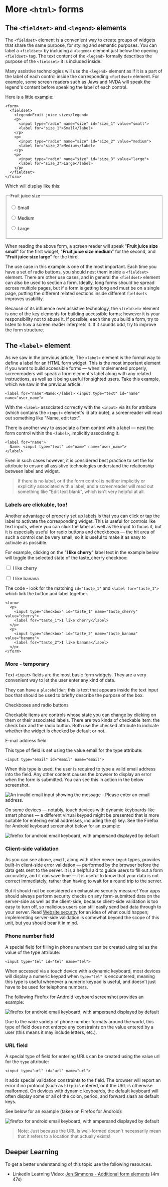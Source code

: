 # More `<html>` forms

## The `<fieldset>` and `<legend>` elements

The `<fieldset>` element is a convenient way to create groups of widgets that share the same purpose, for styling and semantic purposes. You can label a `<fieldset>` by including a `<legend>` element just below the opening `<fieldset>` tag. The text content of the `<legend>` formally describes the purpose of the `<fieldset>` it is included inside.

Many assistive technologies will use the `<legend>` element as if it is a part of the label of each control inside the corresponding `<fieldset>` element. For example, some screen readers such as Jaws and NVDA will speak the legend's content before speaking the label of each control.

Here is a little example:

```
<form>
  <fieldset>
    <legend>Fruit juice size</legend>
    <p>
      <input type="radio" name="size" id="size_1" value="small">
      <label for="size_1">Small</label>
    </p>
    <p>
      <input type="radio" name="size" id="size_2" value="medium">
      <label for="size_2">Medium</label>
    </p>
    <p>
      <input type="radio" name="size" id="size_3" value="large">
      <label for="size_3">Large</label>
    </p>
  </fieldset>
</form>

```
Which will display like this:

<form>
  <fieldset>
    <legend>Fruit juice size</legend>
    <p>
      <input type="radio" name="size" id="size_1" value="small">
      <label for="size_1">Small</label>
    </p>
    <p>
      <input type="radio" name="size" id="size_2" value="medium">
      <label for="size_2">Medium</label>
    </p>
    <p>
      <input type="radio" name="size" id="size_3" value="large">
      <label for="size_3">Large</label>
    </p>
  </fieldset>
</form>

When reading the above form, a screen reader will speak "**Fruit juice size small**" for the first widget, "**Fruit juice size medium**" for the second, and "**Fruit juice size large**" for the third.

The use case in this example is one of the most important. Each time you have a set of radio buttons, you should nest them inside a `<fieldset>` element. There are other use cases, and in general the `<fieldset>` element can also be used to section a form. Ideally, long forms should be spread across multiple pages, but if a form is getting long and must be on a single page, putting the different related sections inside different `fieldsets` improves usability.

Because of its influence over assistive technology, the `<fieldset>` element is one of the key elements for building accessible forms; however it is your responsibility not to abuse it. If possible, each time you build a form, try to listen to how a screen reader interprets it. If it sounds odd, try to improve the form structure.

## The `<label>` element

As we saw in the previous article, The ```<label>``` element is the formal way to define a label for an HTML form widget. This is the most important element if you want to build accessible forms — when implemented properly, screenreaders will speak a form element's label along with any related instructions, as well as it being useful for sighted users. Take this example, which we saw in the previous article:

```
<label for="name">Name:</label> <input type="text" id="name" name="user_name">
```

With the `<label>` associated correctly with the `<input>` via its for attribute (which contains the `<input>` element's id attribute), a screenreader will read out something like "Name, edit text".

There is another way to associate a form control with a label — nest the form control within the `<label>`, implicitly associating it.

```
<label for="name">
  Name: <input type="text" id="name" name="user_name">
</label>
```

Even in such cases however, it is considered best practice to set the for attribute to ensure all assistive technologies understand the relationship between label and widget.

> If there is no label, or if the form control is neither implicitly or explicitly associated with a label, and a screenreader will read out something like "Edit text blank", which isn't very helpful at all.

### Labels are clickable, too!

Another advantage of properly set up labels is that you can click or tap the label to activate the corresponding widget. This is useful for controls like text inputs, where you can click the label as well as the input to focus it, but it is especially useful for radio buttons and checkboxes — the hit area of such a control can be very small, so it is useful to make it as easy to activate as possible.

For example, clicking on the "**I like cherry**" label text in the example below will toggle the selected state of the taste_cherry checkbox:

<form>
  <p>
    <input type="checkbox" id="taste_1" name="taste_cherry" value="cherry">
    <label for="taste_1">I like cherry</label>
  </p>
  <p>
    <input type="checkbox" id="taste_2" name="taste_banana" value="banana">
    <label for="taste_2">I like banana</label>
  </p>
</form>

The code - look for the matching `id="taste_1"` and `<label for="taste_1">` which link the button and label together.

```
<form>
  <p>
    <input type="checkbox" id="taste_1" name="taste_cherry" value="cherry">
    <label for="taste_1">I like cherry</label>
  </p>
  <p>
    <input type="checkbox" id="taste_2" name="taste_banana" value="banana">
    <label for="taste_2">I like banana</label>
  </p>
</form>
```

### More - temporary

Text `<input>` fields are the most basic form widgets. They are a very convenient way to let the user enter any kind of data.

They can have a `placeholder`; this is text that appears inside the text input box that should be used to briefly describe the purpose of the box.

Checkboxes and radio buttons

Checkable items are controls whose state you can change by clicking on them or their associated labels. There are two kinds of checkable item: the check box and the radio button. Both use the checked attribute to indicate whether the widget is checked by default or not.

E-mail address field

This type of field is set using the value email for the type attribute:
```
<input type="email" id="email" name="email">
```
When this type is used, the user is required to type a valid email address into the field. Any other content causes the browser to display an error when the form is submitted. You can see this in action in the below screenshot.

<img src="https://media.prod.mdn.mozit.cloud/attachments/2019/12/20/17027/b6699a82b24049532a5a6da3446c345a/email_address_invalid.png" alt="An invalid email input showing the message - Please enter an email address.">

On some devices — notably, touch devices with dynamic keyboards like smart phones — a different virtual keypad might be presented that is more suitable for entering email addresses, including the @ key. See the Firefox for Android keyboard screenshot below for an example:

<img src="https://media.prod.mdn.mozit.cloud/attachments/2020/01/06/17054/120aa2eb39404c25a2afe2a2dc0683a2/fx-android-email-type-keyboard.jpg" alt="firefox for android email keyboard, with ampersand displayed by default">

### Client-side validation

As you can see above, `email`, along with other newer `input` types, provides built-in client-side error validation — performed by the browser before the data gets sent to the server. It is a helpful aid to guide users to fill out a form accurately, and it can save time — it is useful to know that your data is not correct immediately, rather than having to wait for a round trip to the server.

But it should not be considered an exhaustive security measure! Your apps should always perform security checks on any form-submitted data on the server-side as well as the client-side, because client-side validation is too easy to turn off, so malicious users can still easily send bad data through to your server. Read [Website security](v) for an idea of what could happen; implementing server-side validation is somewhat beyond the scope of this unit, but you should bear it in mind.

### Phone number field

A special field for filling in phone numbers can be created using tel as the value of the type attribute:

```
<input type="tel" id="tel" name="tel">
```

When accessed via a touch device with a dynamic keyboard, most devices will display a numeric keypad when `type="tel"` is encountered, meaning this type is useful whenever a numeric keypad is useful, and doesn't just have to be used for telephone numbers.

The following Firefox for Android keyboard screenshot provides an example:

<img src="https://media.prod.mdn.mozit.cloud/attachments/2020/01/06/17056/c7260ade7191de4faa07e5a2ed241115/fx-android-tel-type-keyboard.jpg" alt="firefox for android email keyboard, with ampersand displayed by default">

Due to the wide variety of phone number formats around the world, this type of field does not enforce any constraints on the value entered by a user (this means it may include letters, etc.).

### URL field

A special type of field for entering URLs can be created using the value url for the `type` attribute:

```
<input type="url" id="url" name="url">
```

It adds special validation constraints to the field. The browser will report an error if no protocol (such as `http`:) is entered, or if the URL is otherwise malformed. On devices with dynamic keyboards, the default keyboard will often display some or all of the colon, period, and forward slash as default keys.

See below for an example (taken on Firefox for Android):

<img src="https://media.prod.mdn.mozit.cloud/attachments/2020/01/06/17057/b56643304ae39e44d6c89b47fd7c5e30/fx-android-url-type-keyboard.jpg" alt="firefox for android email keyboard, with ampersand displayed by default">

> Note: Just because the URL is well-formed doesn't necessarily mean that it refers to a location that actually exists!


<h2 class="deep">Deeper Learning</h2>

To get a better understanding of this topic use the following resources.


- LinkedIn Learning Video: [Jen Simmons - Additional form elements](https://www.linkedin.com/learning/html-essential-training-4/additional-form-element-types?u=36102708) (4m 47s) 

